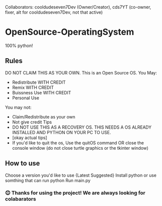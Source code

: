 Collaborators: cooldudeseven7Dev (Owner/Creator), cds7YT (co-owner, fixer, alt for cooldudeseven7Dev, not that active)
# OpenSource-OperatingSystem
100% python!
## Rules
DO NOT CLAIM THIS AS YOUR OWN.
This is an Open Source OS.
You May:
- Redistribute WITH CREDIT
- Remix WITH CREDIT
- Buissness Use WITH CREDIT
- Personal Use

You may not:
- Claim/Redistribute as your own
- Not give credit
Tips
- DO NOT USE THIS AS A RECOVERY OS. THIS NEEDS A OS ALREADY INSTALLED AND PYTHON ON YOUR PC TO USE. 
- [okay actual tips]
- If you'd like to quit the os, Use the quitOS command OR close the console window (do not close turtle graphics or the tkinter window)

## How to use
Choose a version you'd like to use {Latest Suggested}
Install python or use somthing that can run python
Run main.py

### 😊 Thanks for using the project! We are always looking for colabarators
